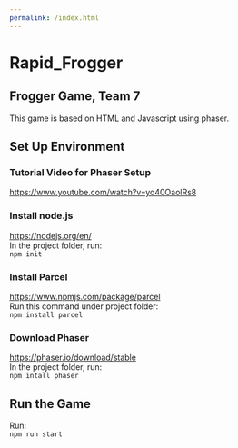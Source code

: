 ```yaml
---
permalink: /index.html
---
```


# Rapid_Frogger
## Frogger Game, Team 7  
This game is based on HTML and Javascript using phaser.

## Set Up Environment

### Tutorial Video for Phaser Setup
https://www.youtube.com/watch?v=yo40OaolRs8

### Install node.js
https://nodejs.org/en/  
In the project folder, run:  
`npm init`

### Install Parcel
https://www.npmjs.com/package/parcel  
Run this command under project folder:  
`npm install parcel`

### Download Phaser
https://phaser.io/download/stable  
In the project folder, run:  
`npm intall phaser`

## Run the Game
Run:  
`npm run start`